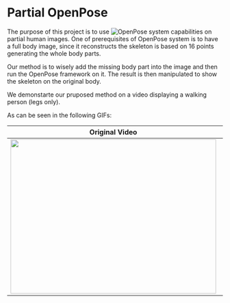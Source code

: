 # Partial OpenPose

The purpose of this project is to use ![OpenPose](https://github.com/CMU-Perceptual-Computing-Lab/openpose) system capabilities on partial human images.
One of prerequisites of OpenPose system is to have a full body image, since it reconstructs the skeleton is based on 16 points generating the whole body parts.

Our method is to wisely add the missing body part into the image and then run the OpenPose framework on it.
The result is then manipulated to show the skeleton on the original body.

We demonstarte our pruposed method on a video displaying a walking person (legs only).

As can be seen in the following GIFs:

Original Video            |  Skeletonized Video
:-------------------------:|:-------------------------:
<img src="https://github.com/DeJaVoo/partial-openpose/blob/master/site/walking.gif" width="480" height="360" /> |  <img src="https://github.com/DeJaVoo/partial-openpose/blob/master/site/waling-skeleton.gif" width="480" height="360" />
